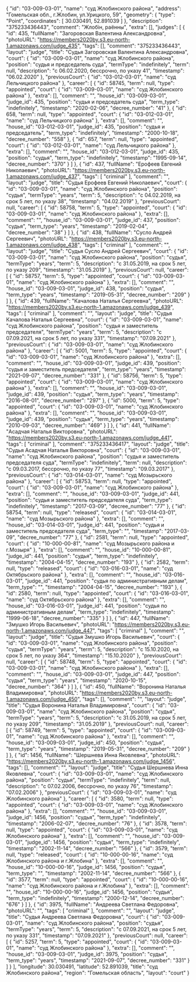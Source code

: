 {
    "id": "03-009-03-01",
    "name": "суд Жлобинского района",
    "address": "Гомельская обл., г.Жлобин, ул.Урицкого, 59",
    "geometry": {
        "type": "Point",
        "coordinates": [
            30.030491,
            52.891039
        ]
    },
    "description": "375233436443",
    "comment": "Жлобін, раённы",
    "extra": [],
    "judges": [
        {
            "id": 435,
            "fullName": "Загоровская Валентина Александровна",
            "photoURL": "https://members2020by.s3.eu-north-1.amazonaws.com/judge_435",
            "tags": [],
            "comment": "375233436443",
            "layout": "judge",
            "title": "Судья Загоровская Валентина Александровна",
            "court": {
                "id": "03-009-03-01",
                "name": "суд Жлобинского района",
                "position": "судья и председатель суда",
                "termType": "indefinitely",
                "term": null,
                "description": "c 06.02.2020, бессрочно, по указу 41",
                "timestamp": "06.02.2020"
            },
            "previousCourt": {
                "id": "03-012-03-01",
                "name": "суд Лельчицкого района"
            },
            "career": [
                {
                    "id": 58745,
                    "term": null,
                    "type": "appointed",
                    "court": {
                        "id": "03-009-03-01",
                        "name": "суд Жлобинского района"
                    },
                    "extra": [],
                    "comment": "",
                    "house_id": "03-009-03-01",
                    "judge_id": 435,
                    "position": "судья и председатель суда",
                    "term_type": "indefinitely",
                    "timestamp": "2020-02-06",
                    "decree_number": "41"
                },
                {
                    "id": 658,
                    "term": null,
                    "type": "appointed",
                    "court": {
                        "id": "03-012-03-01",
                        "name": "суд Лельчицкого района"
                    },
                    "extra": [],
                    "comment": "",
                    "house_id": "03-012-03-01",
                    "judge_id": 435,
                    "position": "судья и председатель",
                    "term_type": "indefinitely",
                    "timestamp": "2000-10-18",
                    "decree_number": "558"
                },
                {
                    "id": 657,
                    "term": null,
                    "type": "appointed",
                    "court": {
                        "id": "03-012-03-01",
                        "name": "суд Лельчицкого района"
                    },
                    "extra": [],
                    "comment": "",
                    "house_id": "03-012-03-01",
                    "judge_id": 435,
                    "position": "судья",
                    "term_type": "indefinitely",
                    "timestamp": "1995-09-14",
                    "decree_number": "370"
                }
            ]
        },
        {
            "id": 437,
            "fullName": "Ерофеев Евгений Николаевич",
            "photoURL": "https://members2020by.s3.eu-north-1.amazonaws.com/judge_437",
            "tags": [
                "criminal"
            ],
            "comment": "",
            "layout": "judge",
            "title": "Судья Ерофеев Евгений Николаевич",
            "court": {
                "id": "03-009-03-01",
                "name": "суд Жлобинского района",
                "position": "судья",
                "termType": "years",
                "term": 5,
                "description": "c 04.02.2019, на срок 5 лет, по указу 38",
                "timestamp": "04.02.2019"
            },
            "previousCourt": null,
            "career": [
                {
                    "id": 58758,
                    "term": 5,
                    "type": "appointed",
                    "court": {
                        "id": "03-009-03-01",
                        "name": "суд Жлобинского района"
                    },
                    "extra": [],
                    "comment": "",
                    "house_id": "03-009-03-01",
                    "judge_id": 437,
                    "position": "судья",
                    "term_type": "years",
                    "timestamp": "2019-02-04",
                    "decree_number": "38"
                }
            ]
        },
        {
            "id": 438,
            "fullName": "Сусло Андрей Сергеевич",
            "photoURL": "https://members2020by.s3.eu-north-1.amazonaws.com/judge_438",
            "tags": [
                "criminal"
            ],
            "comment": "",
            "layout": "judge",
            "title": "Судья Сусло Андрей Сергеевич",
            "court": {
                "id": "03-009-03-01",
                "name": "суд Жлобинского района",
                "position": "судья",
                "termType": "years",
                "term": 5,
                "description": "c 31.05.2019, на срок 5 лет, по указу 209",
                "timestamp": "31.05.2019"
            },
            "previousCourt": null,
            "career": [
                {
                    "id": 58757,
                    "term": 5,
                    "type": "appointed",
                    "court": {
                        "id": "03-009-03-01",
                        "name": "суд Жлобинского района"
                    },
                    "extra": [],
                    "comment": "",
                    "house_id": "03-009-03-01",
                    "judge_id": 438,
                    "position": "судья",
                    "term_type": "years",
                    "timestamp": "2019-05-31",
                    "decree_number": "209"
                }
            ]
        },
        {
            "id": 439,
            "fullName": "Качалова Наталья Сергеевна",
            "photoURL": "https://members2020by.s3.eu-north-1.amazonaws.com/judge_439",
            "tags": [
                "criminal"
            ],
            "comment": "",
            "layout": "judge",
            "title": "Судья Качалова Наталья Сергеевна",
            "court": {
                "id": "03-009-03-01",
                "name": "суд Жлобинского района",
                "position": "судья и заместитель председателя",
                "termType": "years",
                "term": 5,
                "description": "c 07.09.2021, на срок 5 лет, по указу 331",
                "timestamp": "07.09.2021"
            },
            "previousCourt": {
                "id": "03-009-03-01",
                "name": "суд Жлобинского района"
            },
            "career": [
                {
                    "id": 5001,
                    "term": 5,
                    "type": "appointed",
                    "court": {
                        "id": "03-009-03-01",
                        "name": "суд Жлобинского района"
                    },
                    "extra": [],
                    "comment": "",
                    "house_id": "03-009-03-01",
                    "judge_id": 439,
                    "position": "судья и заместитель председателя",
                    "term_type": "years",
                    "timestamp": "2021-09-07",
                    "decree_number": "331"
                },
                {
                    "id": 58756,
                    "term": 5,
                    "type": "appointed",
                    "court": {
                        "id": "03-009-03-01",
                        "name": "суд Жлобинского района"
                    },
                    "extra": [],
                    "comment": "",
                    "house_id": "03-009-03-01",
                    "judge_id": 439,
                    "position": "судья",
                    "term_type": "years",
                    "timestamp": "2016-08-01",
                    "decree_number": "297"
                },
                {
                    "id": 5000,
                    "term": 5,
                    "type": "appointed",
                    "court": {
                        "id": "03-009-03-01",
                        "name": "суд Жлобинского района"
                    },
                    "extra": [],
                    "comment": "",
                    "house_id": "03-009-03-01",
                    "judge_id": 439,
                    "position": "судья",
                    "term_type": "years",
                    "timestamp": "2010-09-03",
                    "decree_number": "469"
                }
            ]
        },
        {
            "id": 441,
            "fullName": "Асадчая Наталья Викторовна",
            "photoURL": "https://members2020by.s3.eu-north-1.amazonaws.com/judge_441",
            "tags": [
                "criminal"
            ],
            "comment": "375233436417",
            "layout": "judge",
            "title": "Судья Асадчая Наталья Викторовна",
            "court": {
                "id": "03-009-03-01",
                "name": "суд Жлобинского района",
                "position": "судья и заместитель председателя суда",
                "termType": "indefinitely",
                "term": null,
                "description": "c 09.03.2017, бессрочно, по указу 77",
                "timestamp": "09.03.2017"
            },
            "previousCourt": {
                "id": "03-014-03-01",
                "name": "суд Мозырьского района"
            },
            "career": [
                {
                    "id": 58753,
                    "term": null,
                    "type": "appointed",
                    "court": {
                        "id": "03-009-03-01",
                        "name": "суд Жлобинского района"
                    },
                    "extra": [],
                    "comment": "",
                    "house_id": "03-009-03-01",
                    "judge_id": 441,
                    "position": "судья и заместитель председателя суда",
                    "term_type": "indefinitely",
                    "timestamp": "2017-03-09",
                    "decree_number": "77"
                },
                {
                    "id": 58754,
                    "term": null,
                    "type": "released",
                    "court": {
                        "id": "03-014-03-01",
                        "name": "суд Мозырьского района"
                    },
                    "extra": [],
                    "comment": "",
                    "house_id": "03-014-03-01",
                    "judge_id": 441,
                    "position": "судья и заместитель председателя суда",
                    "term_type": "",
                    "timestamp": "2017-03-09",
                    "decree_number": "77"
                },
                {
                    "id": 2581,
                    "term": null,
                    "type": "appointed",
                    "court": {
                        "id": "10-000-00-81",
                        "name": "суд Мозырьского района и г.Мозыря"
                    },
                    "extra": [],
                    "comment": "",
                    "house_id": "10-000-00-81",
                    "judge_id": 441,
                    "position": "судья",
                    "term_type": "indefinitely",
                    "timestamp": "2004-04-15",
                    "decree_number": "193"
                },
                {
                    "id": 2582,
                    "term": null,
                    "type": "released",
                    "court": {
                        "id": "03-016-03-01",
                        "name": "суд Октябрьского района"
                    },
                    "extra": [],
                    "comment": "",
                    "house_id": "03-016-03-01",
                    "judge_id": 441,
                    "position": "судья по административным делам",
                    "term_type": "",
                    "timestamp": "2004-04-15",
                    "decree_number": "193"
                },
                {
                    "id": 2580,
                    "term": null,
                    "type": "appointed",
                    "court": {
                        "id": "03-016-03-01",
                        "name": "суд Октябрьского района"
                    },
                    "extra": [],
                    "comment": "",
                    "house_id": "03-016-03-01",
                    "judge_id": 441,
                    "position": "судья по административным делам",
                    "term_type": "indefinitely",
                    "timestamp": "1999-06-18",
                    "decree_number": "335"
                }
            ]
        },
        {
            "id": 447,
            "fullName": "Змушко Игорь Васильевич",
            "photoURL": "https://members2020by.s3.eu-north-1.amazonaws.com/judge_447",
            "tags": [
                "criminal"
            ],
            "comment": "",
            "layout": "judge",
            "title": "Судья Змушко Игорь Васильевич",
            "court": {
                "id": "03-009-03-01",
                "name": "суд Жлобинского района",
                "position": "судья",
                "termType": "years",
                "term": 5,
                "description": "c 15.10.2020, на срок 5 лет, по указу 364",
                "timestamp": "15.10.2020"
            },
            "previousCourt": null,
            "career": [
                {
                    "id": 58748,
                    "term": 5,
                    "type": "appointed",
                    "court": {
                        "id": "03-009-03-01",
                        "name": "суд Жлобинского района"
                    },
                    "extra": [],
                    "comment": "",
                    "house_id": "03-009-03-01",
                    "judge_id": 447,
                    "position": "судья",
                    "term_type": "years",
                    "timestamp": "2020-10-15",
                    "decree_number": "364"
                }
            ]
        },
        {
            "id": 450,
            "fullName": "Воронина Наталья Владимировна",
            "photoURL": "https://members2020by.s3.eu-north-1.amazonaws.com/judge_450",
            "tags": [],
            "comment": "",
            "layout": "judge",
            "title": "Судья Воронина Наталья Владимировна",
            "court": {
                "id": "03-009-03-01",
                "name": "суд Жлобинского района",
                "position": "судья",
                "termType": "years",
                "term": 5,
                "description": "c 31.05.2019, на срок 5 лет, по указу 209",
                "timestamp": "31.05.2019"
            },
            "previousCourt": null,
            "career": [
                {
                    "id": 58749,
                    "term": 5,
                    "type": "appointed",
                    "court": {
                        "id": "03-009-03-01",
                        "name": "суд Жлобинского района"
                    },
                    "extra": [],
                    "comment": "",
                    "house_id": "03-009-03-01",
                    "judge_id": 450,
                    "position": "судья",
                    "term_type": "years",
                    "timestamp": "2019-05-31",
                    "decree_number": "209"
                }
            ]
        },
        {
            "id": 1456,
            "fullName": "Шершнева Инна Яковлевна",
            "photoURL": "https://members2020by.s3.eu-north-1.amazonaws.com/judge_1456",
            "tags": [],
            "comment": "",
            "layout": "judge",
            "title": "Судья Шершнева Инна Яковлевна",
            "court": {
                "id": "03-009-03-01",
                "name": "суд Жлобинского района",
                "position": "судья",
                "termType": "indefinitely",
                "term": null,
                "description": "c 07.02.2006, бессрочно, по указу 76",
                "timestamp": "07.02.2006"
            },
            "previousCourt": {
                "id": "03-009-03-01",
                "name": "суд Жлобинского района"
            },
            "career": [
                {
                    "id": 3580,
                    "term": null,
                    "type": "appointed",
                    "court": {
                        "id": "03-009-03-01",
                        "name": "суд Жлобинского района"
                    },
                    "extra": [],
                    "comment": "",
                    "house_id": "03-009-03-01",
                    "judge_id": 1456,
                    "position": "судья",
                    "term_type": "indefinitely",
                    "timestamp": "2006-02-07",
                    "decree_number": "76"
                },
                {
                    "id": 3578,
                    "term": null,
                    "type": "appointed",
                    "court": {
                        "id": "03-009-03-01",
                        "name": "суд Жлобинского района"
                    },
                    "extra": [],
                    "comment": "",
                    "house_id": "03-009-03-01",
                    "judge_id": 1456,
                    "position": "судья",
                    "term_type": "indefinitely",
                    "timestamp": "2002-11-14",
                    "decree_number": "566"
                },
                {
                    "id": 3579,
                    "term": null,
                    "type": "released",
                    "court": {
                        "id": "10-000-00-16",
                        "name": "суд Жлобинского района и г.Жлобина"
                    },
                    "extra": [],
                    "comment": "",
                    "house_id": "10-000-00-16",
                    "judge_id": 1456,
                    "position": "судья",
                    "term_type": "",
                    "timestamp": "2002-11-14",
                    "decree_number": "566"
                },
                {
                    "id": 3577,
                    "term": null,
                    "type": "appointed",
                    "court": {
                        "id": "10-000-00-16",
                        "name": "суд Жлобинского района и г.Жлобина"
                    },
                    "extra": [],
                    "comment": "",
                    "house_id": "10-000-00-16",
                    "judge_id": 1456,
                    "position": "судья",
                    "term_type": "indefinitely",
                    "timestamp": "2000-12-14",
                    "decree_number": "676"
                }
            ]
        },
        {
            "id": 3975,
            "fullName": "Андреева Светлана Федоровна",
            "photoURL": "",
            "tags": [
                "criminal"
            ],
            "comment": "",
            "layout": "judge",
            "title": "Судья Андреева Светлана Федоровна",
            "court": {
                "id": "03-009-03-01",
                "name": "суд Жлобинского района",
                "position": "судья",
                "termType": "years",
                "term": 5,
                "description": "c 07.09.2021, на срок 5 лет, по указу 331",
                "timestamp": "07.09.2021"
            },
            "previousCourt": null,
            "career": [
                {
                    "id": 5257,
                    "term": 5,
                    "type": "appointed",
                    "court": {
                        "id": "03-009-03-01",
                        "name": "суд Жлобинского района"
                    },
                    "extra": [],
                    "comment": "",
                    "house_id": "03-009-03-01",
                    "judge_id": 3975,
                    "position": "судья",
                    "term_type": "years",
                    "timestamp": "2021-09-07",
                    "decree_number": "331"
                }
            ]
        }
    ],
    "longitude": 30.030491,
    "latitude": 52.891039,
    "title": "суд Жлобинского района",
    "region": "Гомельская область",
    "layout": "court"
}